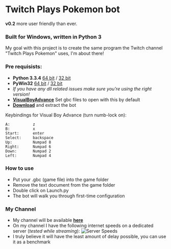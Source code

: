 # Twitch Plays Pokemon bot #

**v0.2** more user friendly than ever.

### Built for Windows, written in Python 3 ###

My goal with this project is to create the same program the Twitch channel "Twitch Plays Pokemon" uses, I'm about there!

### Pre requisists: ###

- **Python 3.3.4** [64 bit](http://www.python.org/ftp/python/3.3.4/python-3.3.4.amd64.msi "64 bit") / [32 bit](http://www.python.org/ftp/python/3.3.4/python-3.3.4.msi "32 bit")
- **PyWin32** [64 bit](http://sourceforge.net/projects/pywin32/files/pywin32/Build%20218/pywin32-218.win-amd64-py3.3.exe/download "64 bit") / [32 bit](http://sourceforge.net/projects/pywin32/files/pywin32/Build%20218/pywin32-218.win32-py3.3.exe/download "32 bit")
- *If you have any dll related issues make sure you're using the right version!*
- [**VisualBoyAdvance**](http://coolrom.com/emulators/gba/14/Visual_Boy_Advance.php "VBA")  Set gbc files to open with this by default
- [**Download**](https://github.com/sunshinekitty5/TwitchPlaysPokemon/archive/master/twitchplayspokemon.zip "Twitch Plays Pokemon") and extract the bot

Keybindings for Visual Boy Advance (turn numb-lock on):
 
	A:			z
	B:			x
	Start: 		enter
	Select:		backspace
	Up: 		Numpad 8
	Right: 		Numpad 6
	Down: 		Numpad 2
	Left: 		Numpad 4

### How to use ###

- Put your .gbc (game file) into the game folder
- Remove the text document from the game folder
- Double click on Launch.py
- The bot will walk you through first-time configuration

### My Channel ###

- My channel will be available [**here**](http://www.twitch.tv/twitchplaysgameboyadvance "Twitch Plays Gameboy Advance")
- On my channel I have the following internet speeds on a dedicated server (*tested while streaming*):
![Server Speeds](http://i.imgur.com/VSKyN7f.png)
- I truly believe it will have the least amount of delay possible, you can use it as a benchmark
